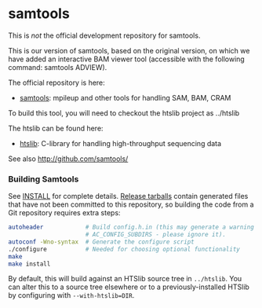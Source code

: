 samtools
========

This is *not* the official development repository for samtools.

This is our version of samtools, based on the original version, on which we have added an interactive BAM viewer tool (accessible with the following command: samtools ADVIEW).

The official repository is here:
- [samtools](https://github.com/samtools/samtools): mpileup and other tools for handling SAM, BAM, CRAM

To build this tool, you will need to checkout the htslib project as ../htslib

The htslib can be found here:
- [htslib](https://github.com/samtools/htslib): C-library for handling high-throughput sequencing data

See also http://github.com/samtools/

### Building Samtools

See [INSTALL](INSTALL) for complete details.
[Release tarballs][download] contain generated files that have not been
committed to this repository, so building the code from a Git repository
requires extra steps:

```sh
autoheader            # Build config.h.in (this may generate a warning about
                      # AC_CONFIG_SUBDIRS - please ignore it).
autoconf -Wno-syntax  # Generate the configure script
./configure           # Needed for choosing optional functionality
make
make install
```

By default, this will build against an HTSlib source tree in `../htslib`.
You can alter this to a source tree elsewhere or to a previously-installed
HTSlib by configuring with `--with-htslib=DIR`.

[download]: http://www.htslib.org/download/
